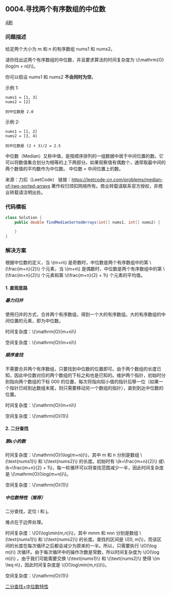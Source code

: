 <script src="https://cdn.bootcss.com/mathjax/2.7.7/MathJax.js?config=TeX-AMS-MML_HTMLorMML"></script>

## 0004.寻找两个有序数组的中位数

[4刷](qu0004/solu/Solution.java)

### 问题描述

给定两个大小为 m 和 n 的有序数组 nums1 和 nums2。

请你找出这两个有序数组的中位数，并且要求算法的时间复杂度为 \\(\mathrm{O}(log(m + n))\\)。

你可以假设 nums1 和 nums2 **不会同时为空**。

示例 1:

```
nums1 = [1, 3]
nums2 = [2]

则中位数是 2.0
```

示例 2:

```
nums1 = [1, 2]
nums2 = [3, 4]

则中位数是 (2 + 3)/2 = 2.5
```

中位数（Median）又称中值，是按顺序排列的一组数据中居于中间位置的数。它可以将数值集合划分为相等的上下两部分。如果观察值有偶数个，通常取最中间的两个数值的平均数作为中位数。
中位数 = 中间位置上的数。

来源：力扣（LeetCode）
链接：https://leetcode-cn.com/problems/median-of-two-sorted-arrays
著作权归领扣网络所有。商业转载请联系官方授权，非商业转载请注明出处。


### 代码模板

``` java
class Solution {
    public double findMedianSortedArrays(int[] nums1, int[] nums2) {

    }
}
```

### 解决方案

根据中位数的定义，当 \\(m+n\\) 是奇数时，中位数是两个有序数组中的第 \\(\frac{m+n}{2}\\) 个元素，当 \\(m+n\\) 是偶数时，中位数是两个有序数组中的第 \\(\frac{m+n}{2}\\) 个元素和第 \\(\frac{m+n}{2} + 1\\) 个元素的平均值。


#### 1. 直观思路

##### 暴力归并

使用归并的方式，合并两个有序数组，得到一个大的有序数组。大的有序数组的中间位置的元素，即为中位数。

时间复杂度：\\(\mathrm{O}(m+n)\\)

空间复杂度：\\(\mathrm{O}(m+n)\\)

##### 顺序查找

不需要合并两个有序数组，只要找到中位数的位置即可。由于两个数组的长度已知，因此中位数对应的两个数组的下标之和也是已知的。维护两个指针，初始时分别指向两个数组的下标 000 的位置，每次将指向较小值的指针后移一位（如果一个指针已经到达数组末尾，则只需要移动另一个数组的指针），直到到达中位数的位置。

时间复杂度：\\(\mathrm{O}(m+n)\\)

空间复杂度：\\(\mathrm{O}(1)\\)


#### 2. 二分查找

##### 第k小的数

时间复杂度：\\(\mathrm{O}(\log(m+n))\\)，其中 m 和 n 分别是数组 \\(\text{nums1}\\) 和 \\(\text{nums2}\\) 的长度。初始时有 \\(k=\frac{m+n}{2}\\) 或\\(k=\frac{m+n}{2} + 1\\)，每一轮循环可以将查找范围减少一半，因此时间复杂度是 \\(\mathrm{O}(\log(m+n))\\)。

空间复杂度：\\(\mathrm{O}(1)\\)

##### 中位数特性（推荐）

二分查找，定位 i 和 j。

难点在于边界处理。

时间复杂度：\\(O(\log\min(m,n))\\)，其中 mmm 和 nnn 分别是数组 \\(\text{nums1}\\) 和 \\(\text{nums2}\\) 的长度。查找的区间是 \\([0, m]\\)，而该区间的长度在每次循环之后都会减少为原来的一半。所以，只需要执行 \\(O(\log m))\\) 次循环。由于每次循环中的操作次数是常数，所以时间复杂度为 \\(O(\log m))\\) 。由于我们可能需要交换 \\(\text{nums1}\\) 和 \\(\text{nums2}\\) 使得 \\(m \leq n\\)，因此时间复杂度是 \\(O(\log\min(m,n)))\\)。

空间复杂度：\\(\mathrm{O}(1)\\)

[二分查找+中位数特性](qu0004/solu1/Solution.java)

